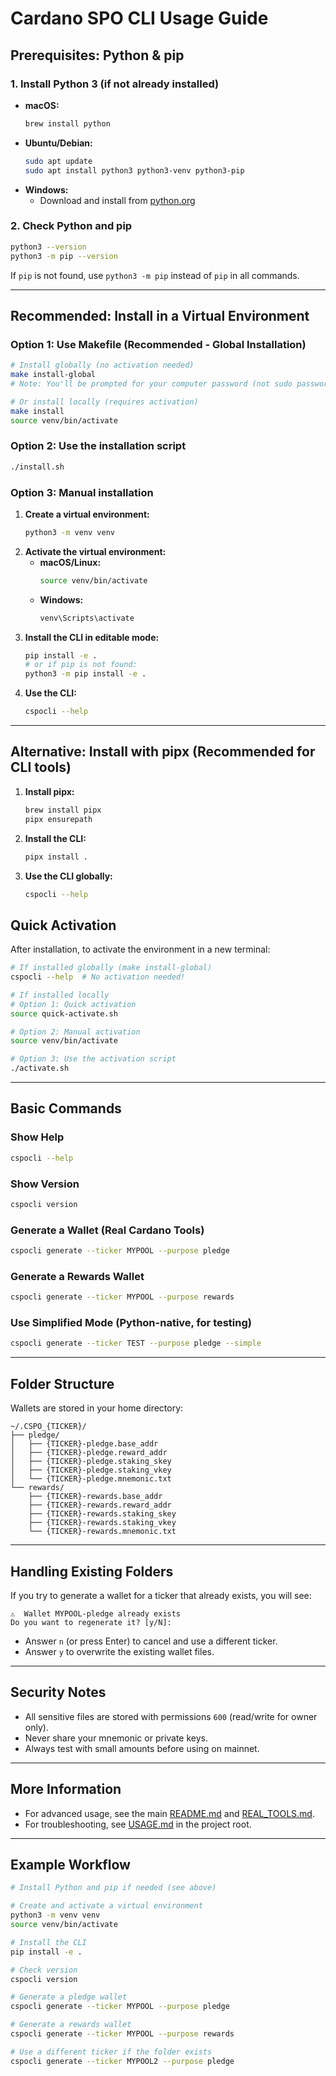 # Cardano SPO CLI Usage Guide

## Prerequisites: Python & pip

### 1. Install Python 3 (if not already installed)

- **macOS:**
  ```bash
  brew install python
  ```
- **Ubuntu/Debian:**
  ```bash
  sudo apt update
  sudo apt install python3 python3-venv python3-pip
  ```
- **Windows:**
  - Download and install from [python.org](https://www.python.org/downloads/)

### 2. Check Python and pip

```bash
python3 --version
python3 -m pip --version
```

If `pip` is not found, use `python3 -m pip` instead of `pip` in all commands.

---

## Recommended: Install in a Virtual Environment

### Option 1: Use Makefile (Recommended - Global Installation)

```bash
# Install globally (no activation needed)
make install-global
# Note: You'll be prompted for your computer password (not sudo password)

# Or install locally (requires activation)
make install
source venv/bin/activate
```

### Option 2: Use the installation script

```bash
./install.sh
```

### Option 3: Manual installation

1. **Create a virtual environment:**
   ```bash
   python3 -m venv venv
   ```
2. **Activate the virtual environment:**
   - **macOS/Linux:**
     ```bash
     source venv/bin/activate
     ```
   - **Windows:**
     ```cmd
     venv\Scripts\activate
     ```
3. **Install the CLI in editable mode:**
   ```bash
   pip install -e .
   # or if pip is not found:
   python3 -m pip install -e .
   ```
4. **Use the CLI:**
   ```bash
   cspocli --help
   ```

---

## Alternative: Install with pipx (Recommended for CLI tools)

1. **Install pipx:**
   ```bash
   brew install pipx
   pipx ensurepath
   ```
2. **Install the CLI:**
   ```bash
   pipx install .
   ```
3. **Use the CLI globally:**
   ```bash
   cspocli --help
   ```

## Quick Activation

After installation, to activate the environment in a new terminal:

```bash
# If installed globally (make install-global)
cspocli --help  # No activation needed!

# If installed locally
# Option 1: Quick activation
source quick-activate.sh

# Option 2: Manual activation
source venv/bin/activate

# Option 3: Use the activation script
./activate.sh
```

---

## Basic Commands

### Show Help

```bash
cspocli --help
```

### Show Version

```bash
cspocli version
```

### Generate a Wallet (Real Cardano Tools)

```bash
cspocli generate --ticker MYPOOL --purpose pledge
```

### Generate a Rewards Wallet

```bash
cspocli generate --ticker MYPOOL --purpose rewards
```

### Use Simplified Mode (Python-native, for testing)

```bash
cspocli generate --ticker TEST --purpose pledge --simple
```

---

## Folder Structure

Wallets are stored in your home directory:

```
~/.CSPO_{TICKER}/
├── pledge/
│   ├── {TICKER}-pledge.base_addr
│   ├── {TICKER}-pledge.reward_addr
│   ├── {TICKER}-pledge.staking_skey
│   ├── {TICKER}-pledge.staking_vkey
│   └── {TICKER}-pledge.mnemonic.txt
└── rewards/
    ├── {TICKER}-rewards.base_addr
    ├── {TICKER}-rewards.reward_addr
    ├── {TICKER}-rewards.staking_skey
    ├── {TICKER}-rewards.staking_vkey
    └── {TICKER}-rewards.mnemonic.txt
```

---

## Handling Existing Folders

If you try to generate a wallet for a ticker that already exists, you will see:

```
⚠️  Wallet MYPOOL-pledge already exists
Do you want to regenerate it? [y/N]:
```

- Answer `n` (or press Enter) to cancel and use a different ticker.
- Answer `y` to overwrite the existing wallet files.

---

## Security Notes

- All sensitive files are stored with permissions `600` (read/write for owner only).
- Never share your mnemonic or private keys.
- Always test with small amounts before using on mainnet.

---

## More Information

- For advanced usage, see the main [README.md](../README.md) and [REAL_TOOLS.md](../REAL_TOOLS.md).
- For troubleshooting, see [USAGE.md](../USAGE.md) in the project root.

---

## Example Workflow

```bash
# Install Python and pip if needed (see above)

# Create and activate a virtual environment
python3 -m venv venv
source venv/bin/activate

# Install the CLI
pip install -e .

# Check version
cspocli version

# Generate a pledge wallet
cspocli generate --ticker MYPOOL --purpose pledge

# Generate a rewards wallet
cspocli generate --ticker MYPOOL --purpose rewards

# Use a different ticker if the folder exists
cspocli generate --ticker MYPOOL2 --purpose pledge
```
